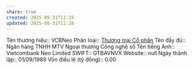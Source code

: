 ```yaml
---
share: true
created: 2025-08-31T11:15
updated: 2025-08-31T11:28
---
```

Tên thương hiệu:: VCBNeo
Phân loại:: [Thương mại Cổ phần](Th%C6%B0%C6%A1ng%20m%E1%BA%A1i%20C%E1%BB%95%20ph%E1%BA%A7n.md)
Tên đầy đủ:: Ngân hàng TNHH MTV Ngoại thương Công nghệ số
Tên tiếng Anh:: Vietcombank Neo Limited
SWIFT:: GTBAVNVX
Website:: null
Ngày thành lập:: 01/09/1989
Vốn điều lệ (tỷ đồng):: 0.00
